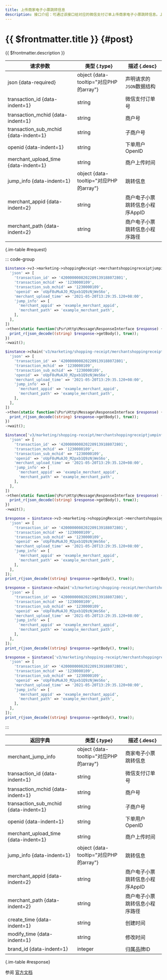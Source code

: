 ```yaml
---
title: 上传商家电子小票跳转信息
description: 接口介绍：可通过该接口给对应的微信支付订单上传商家电子小票跳转信息。上传成功后，用户可以在账单详情页看到对应的跳转入口。
---
```


# {{ $frontmatter.title }} {#post}

{{ $frontmatter.description }}

| 请求参数 | 类型 {.type} | 描述 {.desc}
| --- | --- | ---
| json {data-required} | object {data-tooltip="对应PHP的array"} | 声明请求的`JSON`数据结构
| transaction_id {data-indent=1} | string | 微信支付订单号
| transaction_mchid {data-indent=1} | string | 商户号
| transaction_sub_mchid {data-indent=1} | string | 子商户号
| openid {data-indent=1} | string | 下单用户OpenID
| merchant_upload_time {data-indent=1} | string | 商户上传时间
| jump_info {data-indent=1} | object {data-tooltip="对应PHP的array"} | 跳转信息
| merchant_appid {data-indent=2} | string | 商户电子小票跳转信息小程序AppID
| merchant_path {data-indent=2} | string | 商户电子小票跳转信息小程序路径

{.im-table #request}

::: code-group

```php [异步纯链式]
$instance->v3->marketing->shoppingReceipt->merchantshoppingreceiptjumpinfos->postAsync([
  'json' => [
    'transaction_id' => '4200000008202209139188072801',
    'transaction_mchid' => '1230000109',
    'transaction_sub_mchid' => '1230000109',
    'openid' => 'oUpF8uMuAJO_M2pxb1Q9zNjWeS6o',
    'merchant_upload_time' => '2021-05-20T13:29:35.120+08:00',
    'jump_info' => [
      'merchant_appid' => 'example_merchant_appid',
      'merchant_path' => 'example_merchant_path',
    ],
  ],
])
->then(static function(\Psr\Http\Message\ResponseInterface $response) {
  print_r(json_decode((string) $response->getBody(), true));
})
->wait();
```

```php [异步声明式]
$instance->chain('v3/marketing/shopping-receipt/merchantshoppingreceiptjumpinfos')->postAsync([
  'json' => [
    'transaction_id' => '4200000008202209139188072801',
    'transaction_mchid' => '1230000109',
    'transaction_sub_mchid' => '1230000109',
    'openid' => 'oUpF8uMuAJO_M2pxb1Q9zNjWeS6o',
    'merchant_upload_time' => '2021-05-20T13:29:35.120+08:00',
    'jump_info' => [
      'merchant_appid' => 'example_merchant_appid',
      'merchant_path' => 'example_merchant_path',
    ],
  ],
])
->then(static function(\Psr\Http\Message\ResponseInterface $response) {
  print_r(json_decode((string) $response->getBody(), true));
})
->wait();
```

```php [异步属性式]
$instance['v3/marketing/shopping-receipt/merchantshoppingreceiptjumpinfos']->postAsync([
  'json' => [
    'transaction_id' => '4200000008202209139188072801',
    'transaction_mchid' => '1230000109',
    'transaction_sub_mchid' => '1230000109',
    'openid' => 'oUpF8uMuAJO_M2pxb1Q9zNjWeS6o',
    'merchant_upload_time' => '2021-05-20T13:29:35.120+08:00',
    'jump_info' => [
      'merchant_appid' => 'example_merchant_appid',
      'merchant_path' => 'example_merchant_path',
    ],
  ],
])
->then(static function(\Psr\Http\Message\ResponseInterface $response) {
  print_r(json_decode((string) $response->getBody(), true));
})
->wait();
```

```php [同步纯链式]
$response = $instance->v3->marketing->shoppingReceipt->merchantshoppingreceiptjumpinfos->post([
  'json' => [
    'transaction_id' => '4200000008202209139188072801',
    'transaction_mchid' => '1230000109',
    'transaction_sub_mchid' => '1230000109',
    'openid' => 'oUpF8uMuAJO_M2pxb1Q9zNjWeS6o',
    'merchant_upload_time' => '2021-05-20T13:29:35.120+08:00',
    'jump_info' => [
      'merchant_appid' => 'example_merchant_appid',
      'merchant_path' => 'example_merchant_path',
    ],
  ],
]);
print_r(json_decode((string) $response->getBody(), true));
```

```php [同步声明式]
$response = $instance->chain('v3/marketing/shopping-receipt/merchantshoppingreceiptjumpinfos')->post([
  'json' => [
    'transaction_id' => '4200000008202209139188072801',
    'transaction_mchid' => '1230000109',
    'transaction_sub_mchid' => '1230000109',
    'openid' => 'oUpF8uMuAJO_M2pxb1Q9zNjWeS6o',
    'merchant_upload_time' => '2021-05-20T13:29:35.120+08:00',
    'jump_info' => [
      'merchant_appid' => 'example_merchant_appid',
      'merchant_path' => 'example_merchant_path',
    ],
  ],
]);
print_r(json_decode((string) $response->getBody(), true));
```

```php [同步属性式]
$response = $instance['v3/marketing/shopping-receipt/merchantshoppingreceiptjumpinfos']->post([
  'json' => [
    'transaction_id' => '4200000008202209139188072801',
    'transaction_mchid' => '1230000109',
    'transaction_sub_mchid' => '1230000109',
    'openid' => 'oUpF8uMuAJO_M2pxb1Q9zNjWeS6o',
    'merchant_upload_time' => '2021-05-20T13:29:35.120+08:00',
    'jump_info' => [
      'merchant_appid' => 'example_merchant_appid',
      'merchant_path' => 'example_merchant_path',
    ],
  ],
]);
print_r(json_decode((string) $response->getBody(), true));
```

:::

| 返回字典 | 类型 {.type} | 描述 {.desc}
| --- | --- | ---
| merchant_jump_info | object {data-tooltip="对应PHP的array"} | 商家电子小票跳转信息
| transaction_id {data-indent=1} | string | 微信支付订单号
| transaction_mchid {data-indent=1} | string | 商户号
| transaction_sub_mchid {data-indent=1} | string | 子商户号
| openid {data-indent=1} | string | 下单用户OpenID
| merchant_upload_time {data-indent=1} | string | 商户上传时间
| jump_info {data-indent=1} | object {data-tooltip="对应PHP的array"} | 跳转信息
| merchant_appid {data-indent=2} | string | 商户电子小票跳转信息小程序AppID
| merchant_path {data-indent=2} | string | 商户电子小票跳转信息小程序路径
| create_time {data-indent=1} | string | 创建时间
| modify_time {data-indent=1} | string | 修改时间
| brand_id {data-indent=1} | integer | 归属品牌ID

{.im-table #response}

参阅 [官方文档](https://pay.weixin.qq.com/docs/partner/apis/shopping-receipt/merchant-shopping-receipt-jump-infos/create-merchant-shopping-receipt-jump-info.html)
